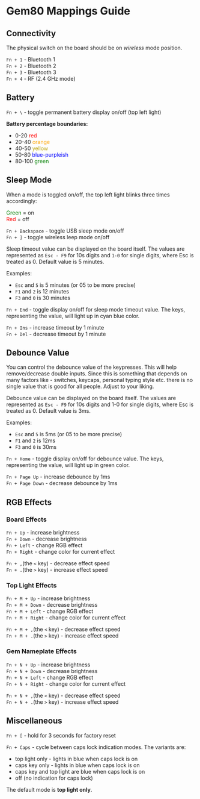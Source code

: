 # Gem80 Mappings Guide

## Connectivity

The physical switch on the board should be on _wireless_ mode position.

`Fn + 1` - Bluetooth 1<br />
`Fn + 2` - Bluetooth 2<br />
`Fn + 3` - Bluetooth 3<br />
`Fn + 4` - RF (2.4 GHz mode)

## Battery

`Fn + \` - toggle permanent battery display on/off (top left light)

**Battery percentage boundaries:**

- 0-20 <span style="color: red">red</span>
- 20-40 <span style="color: orange">orange</span>
- 40-50 <span style="color: #bda50d">yellow</span>
- 50-80 <span style="color: blue">blue-purpleish</span>
- 80-100 <span style="color: green">green</span>

## Sleep Mode

When a mode is toggled on/off, the top left light blinks three times accordingly:

<span style="color: green">Green</span> = on <br/>
<span style="color: red">Red</span> = off

`Fn + Backspace` - toggle USB sleep mode on/off<br/>
`Fn + ]` - toggle wireless leep mode on/off

Sleep timeout value can be displayed on the board itself. The values are represented as `Esc - F9` for 10s digits and `1-0` for single digits, where Esc is treated as 0. Default value is 5 minutes.

Examples:

- `Esc` and `5` is 5 minutes (or 05 to be more precise)
- `F1` and `2` is 12 minutes
- `F3` and `0` is 30 minutes

`Fn + End` - toggle display on/off for sleep mode timeout value. The keys, representing the value, will light up in cyan blue color.

`Fn + Ins` - increase timeout by 1 minute<br/>
`Fn + Del` - decrease timeout by 1 minute

## Debounce Value

You can control the debounce value of the keypresses. This will help remove/decrease double inputs. Since this is something that depends on many factors like - switches, keycaps, personal typing style etc. there is no single value that is good for all people. Adjust to your liking.

Debounce value can be displayed on the board itself. The values are represented as `Esc - F9` for 10s digits and 1-0 for single digits, where Esc is treated as 0. Default value is 3ms.

Examples:

- `Esc` and `5` is 5ms (or 05 to be more precise)
- `F1` and `2` is 12ms
- `F3` and `0` is 30ms

`Fn + Home` - toggle display on/off for debounce value. The keys, representing the value, will light up in green color.

`Fn + Page Up` - increase debounce by 1ms<br/>
`Fn + Page Down` - decrease debounce by 1ms

## RGB Effects

### Board Effects

`Fn + Up` - increase brightness<br/>
`Fn + Down` - decrease brightness<br/>
`Fn + Left` - change RGB effect<br/>
`Fn + Right` - change color for current effect<br/>

`Fn + ,`(the `<` key) - decrease effect speed<br/>
`Fn + .`(the `>` key) - increase effect speed

### Top Light Effects

`Fn + M + Up` - increase brightness<br/>
`Fn + M + Down` - decrease brightness<br/>
`Fn + M + Left` - change RGB effect<br/>
`Fn + M + Right` - change color for current effect<br/>

`Fn + M + ,`(the `<` key) - decrease effect speed<br/>
`Fn + M + .`(the `>` key) - increase effect speed

### Gem Nameplate Effects

`Fn + N + Up` - increase brightness<br/>
`Fn + N + Down` - decrease brightness<br/>
`Fn + N + Left` - change RGB effect<br/>
`Fn + N + Right` - change color for current effect<br/>

`Fn + N + ,`(the `<` key) - decrease effect speed<br/>
`Fn + N + .`(the `>` key) - increase effect speed<br/>

## Miscellaneous

`Fn + [` - hold for 3 seconds for factory reset

`Fn + Caps` - cycle between caps lock indication modes. The variants are:

- top light only - lights in blue when caps lock is on
- caps key only - lights in blue when caps lock is on
- caps key and top light are blue when caps lock is on
- off (no indication for caps lock)

The default mode is **top light only**.
